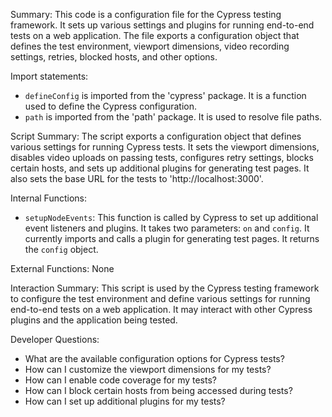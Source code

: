 Summary:
This code is a configuration file for the Cypress testing framework. It sets up various settings and plugins for running end-to-end tests on a web application. The file exports a configuration object that defines the test environment, viewport dimensions, video recording settings, retries, blocked hosts, and other options.

Import statements:
- `defineConfig` is imported from the 'cypress' package. It is a function used to define the Cypress configuration.
- `path` is imported from the 'path' package. It is used to resolve file paths.

Script Summary:
The script exports a configuration object that defines various settings for running Cypress tests. It sets the viewport dimensions, disables video uploads on passing tests, configures retry settings, blocks certain hosts, and sets up additional plugins for generating test pages. It also sets the base URL for the tests to 'http://localhost:3000'.

Internal Functions:
- `setupNodeEvents`: This function is called by Cypress to set up additional event listeners and plugins. It takes two parameters: `on` and `config`. It currently imports and calls a plugin for generating test pages. It returns the `config` object.

External Functions:
None

Interaction Summary:
This script is used by the Cypress testing framework to configure the test environment and define various settings for running end-to-end tests on a web application. It may interact with other Cypress plugins and the application being tested.

Developer Questions:
- What are the available configuration options for Cypress tests?
- How can I customize the viewport dimensions for my tests?
- How can I enable code coverage for my tests?
- How can I block certain hosts from being accessed during tests?
- How can I set up additional plugins for my tests?